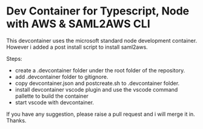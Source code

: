 # Dev Container for Typescript, Node with AWS & SAML2AWS CLI

This devcontainer uses the microsoft standard node development container. However i added a post install
script to install saml2aws. 


Steps:
- create a .devcontainer folder under the root folder of the repository.
- add .devcontainer folder to gitignore.
- copy devcontainer.json and postcreate.sh to .devcontainer folder.
- install devcontainer vscode plugin and use the vscode command pallette to build the container
- start vscode with devcontainer.


If you have any suggestion, please raise a pull request and i will merge it in. Thanks.
